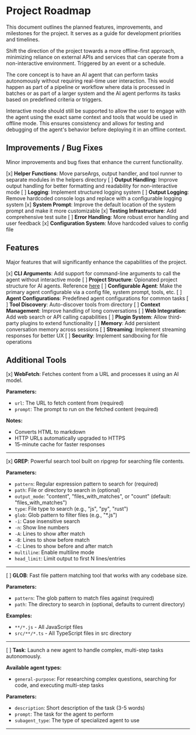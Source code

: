 # Project Roadmap

This document outlines the planned features, improvements, and milestones for the project. It serves as a guide for development priorities and timelines.

Shift the direction of the project towards a more offline-first approach, minimizing reliance on external APIs and services that can operate from a non-interactive environment.  Triggered by an event or a schedule.  

The core concept is to have an AI agent that can perform tasks autonomously without requiring real-time user interaction.   This would happen as part of a pipeline or workflow where data is processed in batches or as part of a larger system and the AI agent performs its tasks based on predefined criteria or triggers.

Interactive mode should still be supported to allow the user to engage with the agent using the exact same context and tools that would be used in offline mode.   This ensures consistency and allows for testing and debugging of the agent's behavior before deploying it in an offline context.

## Improvements / Bug Fixes

Minor improvements and bug fixes that enhance the current functionality.

[x] **Helper Functions**: Move parseArgs, output handler, and tool runner to separate modules in the helpers directory
[ ] **Output Handling**: Improve output handling for better formatting and readability for non-interactive mode
[ ] **Logging**: Implement structured logging system
[ ] **Output Logging**: Remove hardcoded console logs and replace with a configurable logging system
[x] **System Prompt**: Improve the default location of the system prompt and make it more customizable
[x] **Testing Infrastructure**: Add comprehensive test suite
[ ] **Error Handling**: More robust error handling and user feedback
[x] **Configuration System**: Move hardcoded values to config file

## Features

Major features that will significantly enhance the capabilities of the project.

[x] **CLI Arguments**: Add support for command-line arguments to call the agent without interactive mode
[ ] **Project Structure**: Opionated project structure for AI agents.  Reference [here](https://x.com/trq212/status/1944877527044120655)
[ ] **Configurable Agent**: Make the primary agent configurable via a config file, system prompt, tools, etc.
[ ] **Agent Configurations**: Predefined agent configurations for common tasks
[ ] **Tool Discovery**: Auto-discover tools from directory
[ ] **Context Management**: Improve handling of long conversations
[ ] **Web Integration**: Add web search or API calling capabilities
[ ] **Plugin System**: Allow third-party plugins to extend functionality
[ ] **Memory**: Add persistent conversation memory across sessions
[ ] **Streaming**: Implement streaming responses for better UX
[ ] **Security**: Implement sandboxing for file operations

## Additional Tools

[x] **WebFetch**: Fetches content from a URL and processes it using an AI model.

**Parameters:**
- `url`: The URL to fetch content from (required)
- `prompt`: The prompt to run on the fetched content (required)

**Notes:**
- Converts HTML to markdown
- HTTP URLs automatically upgraded to HTTPS
- 15-minute cache for faster responses

---

[x] **GREP**: Powerful search tool built on ripgrep for searching file contents.

**Parameters:**
- `pattern`: Regular expression pattern to search for (required)
- `path`: File or directory to search in (optional)
- `output_mode`: "content", "files_with_matches", or "count" (default: "files_with_matches")
- `type`: File type to search (e.g., "js", "py", "rust")
- `glob`: Glob pattern to filter files (e.g., "*.js")
- `-i`: Case insensitive search
- `-n`: Show line numbers
- `-A`: Lines to show after match
- `-B`: Lines to show before match
- `-C`: Lines to show before and after match
- `multiline`: Enable multiline mode
- `head_limit`: Limit output to first N lines/entries

---

[ ] **GLOB**: Fast file pattern matching tool that works with any codebase size.

**Parameters:**
- `pattern`: The glob pattern to match files against (required)
- `path`: The directory to search in (optional, defaults to current directory)

**Examples:**
- `**/*.js` - All JavaScript files
- `src/**/*.ts` - All TypeScript files in src directory

---

[ ] **Task**:  Launch a new agent to handle complex, multi-step tasks autonomously.

**Available agent types:**
- `general-purpose`: For researching complex questions, searching for code, and executing multi-step tasks

**Parameters:**
- `description`: Short description of the task (3-5 words)
- `prompt`: The task for the agent to perform
- `subagent_type`: The type of specialized agent to use

---
